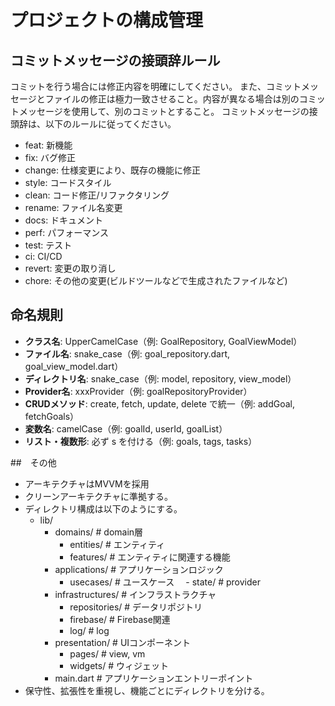 # プロジェクトの構成管理
## コミットメッセージの接頭辞ルール
コミットを行う場合には修正内容を明確にしてください。
また、コミットメッセージとファイルの修正は極力一致させること。内容が異なる場合は別のコミットメッセージを使用して、別のコミットとすること。
コミットメッセージの接頭辞は、以下のルールに従ってください。
- feat:     新機能
- fix:      バグ修正
- change:   仕様変更により、既存の機能に修正
- style:    コードスタイル
- clean:    コード修正/リファクタリング
- rename:   ファイル名変更
- docs:     ドキュメント
- perf:     パフォーマンス
- test:     テスト
- ci:       CI/CD
- revert:   変更の取り消し
- chore:    その他の変更(ビルドツールなどで生成されたファイルなど)

## 命名規則

- **クラス名**: UpperCamelCase（例: GoalRepository, GoalViewModel）
- **ファイル名**: snake_case（例: goal_repository.dart, goal_view_model.dart）
- **ディレクトリ名**: snake_case（例: model, repository, view_model）
- **Provider名**: xxxProvider（例: goalRepositoryProvider）
- **CRUDメソッド**: create, fetch, update, delete で統一（例: addGoal, fetchGoals）
- **変数名**: camelCase（例: goalId, userId, goalList）
- **リスト・複数形**: 必ず s を付ける（例: goals, tags, tasks）

##　その他
- アーキテクチャはMVVMを採用
- クリーンアーキテクチャに準拠する。
- ディレクトリ構成は以下のようにする。
  - lib/
    - domains/          # domain層
        - entities/         # エンティティ
        - features/         # エンティティに関連する機能
    - applications/   # アプリケーションロジック
      - usecases/      # ユースケース
    　- state/         # provider
    - infrastructures/  # インフラストラクチャ
      - repositories/   # データリポジトリ
      - firebase/        # Firebase関連
      - log/            # log
    - presentation/    # UIコンポーネント
      - pages/          # view, vm
      - widgets/        # ウィジェット
    - main.dart       # アプリケーションエントリーポイント
- 保守性、拡張性を重視し、機能ごとにディレクトリを分ける。